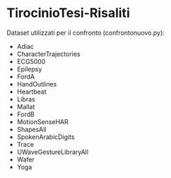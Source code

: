 # TirocinioTesi-Risaliti

Dataset utilizzati per il confronto (confrontonuovo.py):
- Adiac
- ⁠CharacterTrajectories
- ⁠ECG5000
- ⁠Epilepsy
- ⁠FordA
- ⁠HandOutlines
- ⁠Heartbeat
- ⁠Libras
- ⁠Mallat
- ⁠FordB
- ⁠MotionSenseHAR
- ⁠ShapesAll
- ⁠SpokenArabicDigits
- ⁠Trace
- ⁠UWaveGestureLibraryAll
- ⁠Wafer
- ⁠Yoga
